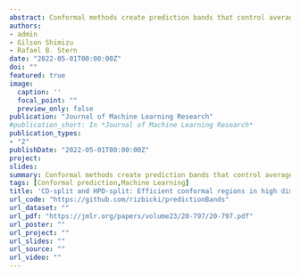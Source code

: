 ```yaml
---
abstract: Conformal methods create prediction bands that control average coverage assuming solely i.i.d. data. Although the literature has mostly focused on prediction intervals, more general regions can often better represent uncertainty. For instance, a bimodal target is better represented by the union of two intervals. Such prediction regions are obtained by CD-split, which combines the split method and a data-driven partition of the feature space which scales to high dimensions. CD-split however contains many tuning parameters, and their role is not clear. In this paper, we provide new insights on CD-split by exploring its theoretical properties. In particular, we show that CD-split converges asymptotically to the oracle highest predictive density set and satisfies local and asymptotic conditional validity. We also present simulations that show how to tune CD-split. Finally, we introduce HPD-split, a variation of CD-split that requires less tuning, and show that it shares the same theoretical guarantees as CD-split. In a wide variety of our simulations, CD-split and HPD-split have better conditional coverage and yield smaller prediction regions than other methods.
authors:
- admin
- Gilson Shimizu
- Rafael B. Stern
date: "2022-05-01T00:00:00Z"
doi: ""
featured: true
image:
  caption: ''
  focal_point: ""
  preview_only: false
publication: "Journal of Machine Learning Research"
#publication_short: In *Journal of Machine Learning Research*
publication_types:
- "2"
publishDate: "2022-05-01T00:00:00Z"
project: 
slides: 
summary: Conformal methods create prediction bands that control average coverage assuming solely i.i.d. data. We introduce CD-split and HPD-split, which yield general prediction regions and converge to the optimal highest predictive density set.
tags: [Conformal prediction,Machine Learning]
title: 'CD-split and HPD-split: Efficient conformal regions in high dimensions'
url_code: "https://github.com/rizbicki/predictionBands"
url_dataset: ""
url_pdf: "https://jmlr.org/papers/volume23/20-797/20-797.pdf"
url_poster: ""
url_project: ""
url_slides: ""
url_source: ""
url_video: ""
---
```

